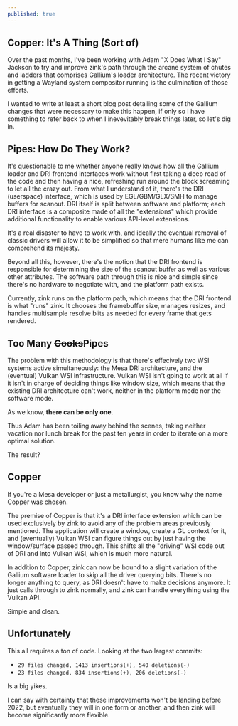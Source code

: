 ```yaml
---
published: true
---
```

## Copper: It's A Thing (Sort of)

Over the past months, I've been working with Adam "X Does What I Say" Jackson to try and improve zink's path through the arcane system of chutes and ladders that comprises Gallium's loader architecture. The recent victory in getting a Wayland system compositor running is the culmination of those efforts.

I wanted to write at least a short blog post detailing some of the Gallium changes that were necessary to make this happen, if only so I have something to refer back to when I inevevitably break things later, so let's dig in.

## Pipes: How Do They Work?
It's questionable to me whether anyone really knows how all the Gallium loader and DRI frontend interfaces work without first taking a deep read of the code and then having a nice, refreshing run around the block screaming to let all the crazy out. From what I understand of it, there's the DRI (userspace) interface, which is used by EGL/GBM/GLX/SMH to manage buffers for scanout. DRI itself is split between software and platform; each DRI interface is a composite made of all the "extensions" which provide additional functionality to enable various API-level extensions.

It's a real disaster to have to work with, and ideally the eventual removal of classic drivers will allow it to be simplified so that mere humans like me can comprehend its majesty.

Beyond all this, however, there's the notion that the DRI frontend is responsible for determining the size of the scanout buffer as well as various other attributes. The software path through this is nice and simple since there's no hardware to negotiate with, and the platform path exists.

Currently, zink runs on the platform path, which means that the DRI frontend is what "runs" zink. It chooses the framebuffer size, manages resizes, and handles multisample resolve blits as needed for every frame that gets rendered.

## Too Many ~~Cooks~~Pipes
The problem with this methodology is that there's effecively two WSI systems active simultaneously: the Mesa DRI architecture, and the (eventual) Vulkan WSI infrastructure. Vulkan WSI isn't going to work at all if it isn't in charge of deciding things like window size, which means that the existing DRI architecture can't work, neither in the platform mode nor the software mode.

As we know, **there can be only one**.

Thus Adam has been toiling away behind the scenes, taking neither vacation nor lunch break for the past ten years in order to iterate on a more optimal solution.

The result?

## Copper
If you're a Mesa developer or just a metallurgist, you know why the name Copper was chosen.

The premise of Copper is that it's a DRI interface extension which can be used exclusively by zink to avoid any of the problem areas previously mentioned. The application will create a window, create a GL context for it, and (eventually) Vulkan WSI can figure things out by just having the window/surface passed through. This shifts all the "driving" WSI code out of DRI and into Vulkan WSI, which is much more natural.

In addition to Copper, zink can now be bound to a slight variation of the Gallium software loader to skip all the driver querying bits. There's no longer anything to query, as DRI doesn't have to make decisions anymore. It just calls through to zink normally, and zink can handle everything using the Vulkan API.

Simple and clean.

## Unfortunately
This all requires a ton of code. Looking at the two largest commits:
* `29 files changed, 1413 insertions(+), 540 deletions(-)`
* `23 files changed, 834 insertions(+), 206 deletions(-)`

Is a big yikes.

I can say with certainty that these improvements won't be landing before 2022, but eventually they will in one form or another, and then zink will become significantly more flexible.
